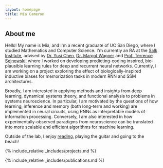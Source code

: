 ```yaml
---
layout: homepage
title: Mia Cameron
---
```


## About me

Hello! My name is Mia, and I'm a recent graduate of UC San Diego, where I studied Mathematics and Computer Science. I'm currently an RA at the [Salk Institute](https://www.salk.edu), advised by [Dr. Yusi Chen](https://yschen13.github.io), [Dr. Margot Wagner](https://www.margotwagner.com) and [Prof. Terrence Sejnowski](https://cnl.salk.edu), where I worked on developing predicting-coding inspired, bio-plausible learning rules for deep and recurrent neural networks. Currently, I am working on a project exploring the effect of biologically-inspired inductive biases for memorization tasks in modern RNN and SSM architectures. 

Broadly, I am interested in applying methods and insights from deep learning, dynamical systems theory, and functional analysis to problems in systems neuroscience. In particular, I am motivated by the questions of how learning, inference and memory (both long-term and working) are implemented in neural circuits, using RNNs as interpretable models of information processing. Conversely, I am also interested in how experimentally-observed paradigms from neuroscience can be translated into more scalable and efficient algorithms for machine learning.

Outside of the lab, I enjoy [reading](https://www.goodreads.com/user/show/134711669-mia-cameron), playing the guitar and going to the beach! 

{% include_relative _includes/projects.md %}

{% include_relative _includes/publications.md %}
